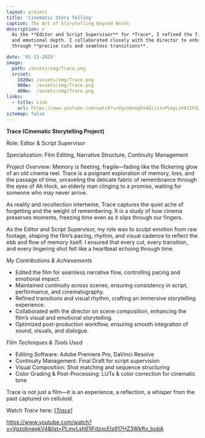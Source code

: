 ```yaml
---
layout: project
title: 'Cinematic Story Telling'
caption: The Art of Storytelling Beyond Words
description: >
  As the **Editor and Script Supervisor** for *Trace*, I refined the film’s pacing, continuity,  
  and emotional depth. I collaborated closely with the director to enhance the storytelling flow  
  through **precise cuts and seamless transitions**.

date: '01-11-2023'
image: 
  path: /assets/img/Trace.png
  srcset: 
    1920w: /assets/img/Trace.png
    960w:  /assets/img/Trace.png
    480w:  /assets/img/Trace.png
links:
  - title: Link
    url: https://www.youtube.com/watch?v=VgzobnepkV4&list=PLmyLsh61IFdzxcEls917HZ3Wkfty_bobA
sitemap: false
---
```

  **Trace (Cinematic Storytelling Project)**
  
  Role: Editor & Script Supervisor  
  
  Specialization: Film Editing, Narrative Structure, Continuity Management
  
  *Project Overview:*
  Memory is fleeting, fragile—fading like the flickering glow of an old cinema reel. Trace is a poignant exploration of memory, loss, and the passage of time, unraveling the delicate fabric of remembrance through the eyes of Ah Hock, an elderly man clinging to a promise, waiting for someone who may never arrive.

  As reality and recollection intertwine, Trace captures the quiet ache of forgetting and the weight of remembering. It is a study of how cinema preserves moments, freezing time even as it slips through our fingers.

  As the Editor and Script Supervisor, my role was to sculpt emotion from raw footage, shaping the film’s pacing, rhythm, and visual cadence to reflect the ebb and flow of memory itself. I ensured that every cut, every transition, and every lingering shot felt like a heartbeat echoing through time.

  *My Contributions & Achievements*
  - Edited the film for seamless narrative flow, controlling pacing and emotional impact.
  - Maintained continuity across scenes, ensuring consistency in script, performance, and cinematography.
  - Refined transitions and visual rhythm, crafting an immersive storytelling experience.
  - Collaborated with the director on scene composition, enhancing the film’s visual and emotional storytelling.
  - Optimized post-production workflow, ensuring smooth integration of sound, visuals, and dialogue.
  
  *Film Techniques & Tools Used*
  - Editing Software: Adobe Premiere Pro, DaVinci Resolve
  - Continuity Management: Final Draft for script supervision
  - Visual Composition: Shot matching and sequence structuring
  - Color Grading & Post-Processing: LUTs & color correction for cinematic tone

  Trace is not just a film—it is an experience, a reflection, a whisper from the past captured on celluloid.

  Watch *Trace* here: [<a href="https://www.youtube.com/watch?v=VgzobnepkV4&list=PLmyLsh61IFdzxcEls917HZ3Wkfty_bobA&index=1">*Trace*</a>] 
  
  https://www.youtube.com/watch?v=VgzobnepkV4&list=PLmyLsh61IFdzxcEls917HZ3Wkfty_bobA
